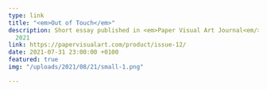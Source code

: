```yaml
---
type: link
title: "<em>Out of Touch</em>"
description: Short essay published in <em>Paper Visual Art Journal<em/> 12, August
  2021
link: https://papervisualart.com/product/issue-12/
date: 2021-07-31 23:00:00 +0100
featured: true
img: "/uploads/2021/08/21/small-1.png"

---
```

